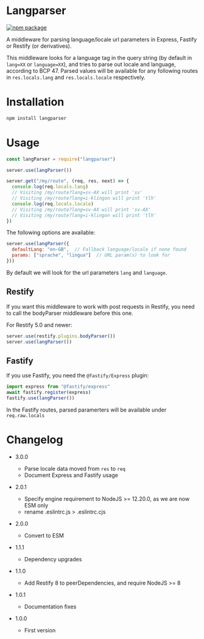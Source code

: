 # Langparser
[![npm package](https://nodei.co/npm/langparser.png)](https://nodei.co/npm/langparser/)

A middleware for parsing language/locale url parameters in Express, Fastify or Restify (or derivatives).

This middleware looks for a language tag in the query string (by default in `lang=XX` or `language=XX`), and tries to parse out locale and language, according to BCP 47.
Parsed values will be available for any following routes in `res.locals.lang` and `res.locals.locale`
respectively.

# Installation

``` sh
npm install langparser
```

# Usage

```js
const langParser = require("langparser")

server.use(langParser())

server.get("/my/route", (req, res, next) => {
  console.log(req.locals.lang)
  // Visiting /my/route?lang=sv-AX will print 'sv'
  // Visiting /my/route?lang=i-klingon will print 'tlh'
  console.log(req.locals.locale)
  // Visiting /my/route?lang=sv-AX will print 'sv-AX'
  // Visiting /my/route?lang=i-klingon will print 'tlh'
})
```

The following options are available:

```js
server.use(langParser({
  defaultLang: "en-GB",  // Fallback language/locale if none found
  params: ["sprache", "lingua"]  // URL param(s) to look for
}))
```

By default we will look for the url parameters `lang` and `language`.

## Restify

If you want this middleware to work with post requests in Restify, you need to call the bodyParser middleware before this one.

For Restify 5.0 and newer:

```js
server.use(restify.plugins.bodyParser())
server.use(langParser())
```

## Fastify

If you use Fastify, you need the `@fastify/Express` plugin:

```js
import express from "@fastify/express"
await fastify.register(express)
fastify.use(langParser())
```
In the Fastify routes, parsed paramerters will be available under `req.raw.locals`

# Changelog

+ 3.0.0

  - Parse locale data moved from `res` to `req`
  - Document Express and Fastify usage

+ 2.0.1

  - Specify engine requirement to NodeJS >= 12.20.0, as we are now ESM only
  - rename .eslintrc.js > .eslintrc.cjs

+ 2.0.0

  - Convert to ESM

+ 1.1.1

  - Dependency upgrades

+ 1.1.0

  - Add Restify 8 to peerDependencies, and require NodeJS >= 8

+ 1.0.1

  - Documentation fixes

+ 1.0.0

  - First version
